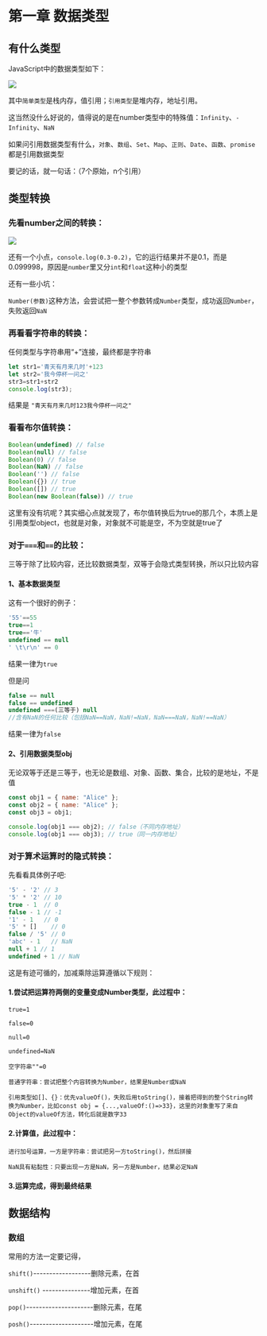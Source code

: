 # 第一章 数据类型

## 有什么类型
JavaScript中的数据类型如下：

![](https://cdn.nlark.com/yuque/0/2025/png/42807293/1748875041346-9270b1d2-58bd-4924-8315-a904adafa33c.png)

其中`简单类型`是栈内存，值引用；`引用类型`是堆内存，地址引用。

这当然没什么好说的，值得说的是在number类型中的特殊值：`Infinity`、`-Infinity`、`NaN`

如果问引用数据类型有什么，`对象`、`数组`、`Set`、`Map`、`正则`、`Date`、`函数`、`promise`都是引用数据类型

要记的话，就一句话：（7个原始，n个引用）

## 类型转换
### 先看number之间的转换：
![](https://cdn.nlark.com/yuque/0/2025/png/42807293/1748875727923-c4d73a50-89f5-49f6-9836-c8b139cb5f5a.png)

还有一个小点，`console.log(0.3-0.2)`，它的运行结果并不是0.1，而是0.099998，原因是`number`里又分`int`和`float`这种小的类型

还有一些小坑：

`Number(参数)`这种方法，会尝试把一整个参数转成`Number`类型，成功返回`Number`，失败返回`NaN`



### 再看看字符串的转换：
任何类型与字符串用“+”连接，最终都是字符串

```javascript
let str1='青天有月来几时'+123
let str2='我今停杯一问之'
str3=str1+str2
console.log(str3);
```

结果是 `"青天有月来几时123我今停杯一问之"`





### 看看布尔值转换：
```javascript
Boolean(undefined) // false
Boolean(null) // false
Boolean(0) // false
Boolean(NaN) // false
Boolean('') // false
Boolean({}) // true
Boolean([]) // true
Boolean(new Boolean(false)) // true
```

这里有没有坑呢？其实细心点就发现了，布尔值转换后为true的那几个，本质上是引用类型object，也就是对象，对象就不可能是空，不为空就是true了



### 对于`===`和`==`的比较：
三等于除了比较内容，还比较数据类型，双等于会隐式类型转换，所以只比较内容

#### 1、基本数据类型
这有一个很好的例子：

```javascript
'55'==55
true==1
true=='牛'
undefined == null
' \t\r\n' == 0
```

结果一律为`true`



但是问

```javascript
false == null
false == undefined
undefined ===(三等于) null
//含有NaN的任何比较（包括NaN==NaN，NaN!=NaN，NaN===NaN，NaN!==NaN）
```

结果一律为`false`

#### 2、引用数据类型obj
无论双等于还是三等于，也无论是数组、对象、函数、集合，比较的是地址，不是值

```javascript
const obj1 = { name: "Alice" };
const obj2 = { name: "Alice" };
const obj3 = obj1;

console.log(obj1 === obj2); // false（不同内存地址）
console.log(obj1 === obj3); // true（同一内存地址）
```

### 对于算术运算时的隐式转换：
先看看具体例子吧:

```javascript
'5' - '2' // 3
'5' * '2' // 10
true - 1  // 0
false - 1 // -1
'1' - 1   // 0
'5' * []    // 0
false / '5' // 0
'abc' - 1   // NaN
null + 1 // 1
undefined + 1 // NaN
```

这是有迹可循的，加减乘除运算遵循以下规则：

#### 1.尝试把运算符两侧的变量变成Number类型，此过程中：
`true=1`

`false=0`

`null=0`

`undefined=NaN`

`空字符串""=0`

`普通字符串：尝试把整个内容转换为Number，结果是Number或NaN`

`引用类型如[]、{}：优先valueOf()，失败后用toString()，接着把得到的整个String转换为Number，比如const obj = {...,valueOf:()=>33}，这里的对象重写了来自Object的valueOf方法，转化后就是数字33`

#### 2.计算值，此过程中：
`进行加号运算，一方是字符串：尝试把另一方toString()，然后拼接`

`NaN具有粘黏性：只要出现一方是NaN，另一方是Number，结果必定NaN`

#### 3.运算完成，得到最终结果
## 数据结构
### 数组
常用的方法一定要记得，

`shift()`------------------删除元素，在首 

`unshift()` ---------------增加元素，在首

`pop()`---------------------删除元素，在尾

`posh()`--------------------增加元素，在尾
